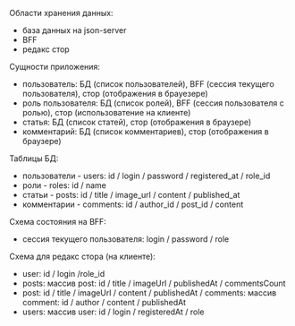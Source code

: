 Области хранения данных:

-   база данных на json-server
-   BFF
-   редакс стор

Сущности приложения:

-   пользователь: БД (список пользователей), BFF (сессия текущего пользователя), стор (отображения в брауезере)
-   роль пользователя: БД (список ролей), BFF (сессия пользователя с ролью), стор (использоватение на клиенте)
-   статья: БД (список статей), стор (отображения в браузере)
-   комментарий: БД (список комментариев), стор (отображения в браузере)

Таблицы БД:

-   пользователи - users: id / login / password / registered_at / role_id
-   роли - roles: id / name
-   статьи - posts: id / title / image_url / content / published_at
-   комментарии - comments: id / author_id / post_id / content

Схема состояния на BFF:

-   сессия текущего пользователя: login / password / role

Схема для редакс стора (на клиенте):

-   user: id / login /role_id
-   posts: массив post: id / title / imageUrl / publishedAt / commentsCount
-   post: id / title / imageUrl / content / publishedAt / comments: массив comment: id / author / content / publishedAt
-   users: массив user: id / login / registeredAt / role
